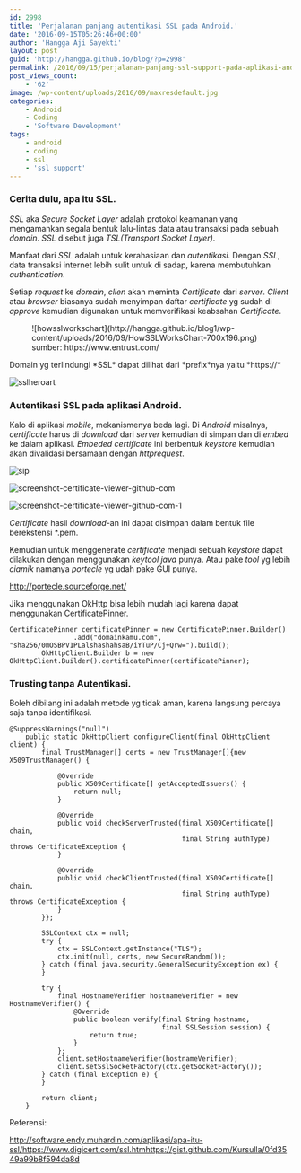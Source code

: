 ```yaml
---
id: 2998
title: 'Perjalanan panjang autentikasi SSL pada Android.'
date: '2016-09-15T05:26:46+00:00'
author: 'Hangga Aji Sayekti'
layout: post
guid: 'http://hangga.github.io/blog/?p=2998'
permalink: /2016/09/15/perjalanan-panjang-ssl-support-pada-aplikasi-android/
post_views_count:
    - '62'
image: /wp-content/uploads/2016/09/maxresdefault.jpg
categories:
    - Android
    - Coding
    - 'Software Development'
tags:
    - android
    - coding
    - ssl
    - 'ssl support'
---
```


### Cerita dulu, apa itu SSL.

*SSL* aka *Secure Socket Layer* adalah protokol keamanan yang mengamankan segala bentuk lalu-lintas data atau transaksi pada sebuah *domain*. *SSL* disebut juga *TSL(Transport Socket Layer)*.

Manfaat dari *SSL* adalah untuk kerahasiaan dan *autentikasi*. Dengan *SSL*, data transaksi internet lebih sulit untuk di sadap, karena membutuhkan *authentication*.

Setiap *request* ke *domain*, *clien* akan meminta *Certificate* dari *server*. *Client* atau *browser* biasanya sudah menyimpan daftar *certificate* yg sudah di *approve* kemudian digunakan untuk memverifikasi keabsahan *Certificate*.

<figure aria-describedby="caption-attachment-2999" class="wp-caption aligncenter" id="attachment_2999" style="width: 616px">![howsslworkschart](http://hangga.github.io/blog1/wp-content/uploads/2016/09/HowSSLWorksChart-700x196.png)<figcaption class="wp-caption-text" id="caption-attachment-2999">sumber: https://www.entrust.com/</figcaption></figure>Domain yg terlindungi *SSL* dapat dilihat dari *prefix*nya yaitu *https://*

![sslheroart](http://hangga.github.io/blog1/wp-content/uploads/2016/09/sslheroart-700x294.jpg)

### Autentikasi SSL pada aplikasi Android.

Kalo di aplikasi *mobile*, mekanismenya beda lagi. Di *Android* misalnya, *certificate* harus di *download* dari *server* kemudian di simpan dan di *embed* ke dalam aplikasi. *Embeded* *certificate* ini berbentuk *keystore* kemudian akan divalidasi bersamaan dengan *httprequest*.

![sip](http://hangga.github.io/blog1/wp-content/uploads/2016/09/sip.png)

![screenshot-certificate-viewer-github-com](http://hangga.github.io/blog1/wp-content/uploads/2016/09/Screenshot-Certificate-Viewer-.github.com_.png)

![screenshot-certificate-viewer-github-com-1](http://hangga.github.io/blog1/wp-content/uploads/2016/09/Screenshot-Certificate-Viewer-.github.com-1.png)

*Certificate* hasil *download*-an ini dapat disimpan dalam bentuk file berekstensi \*.pem.

Kemudian untuk menggenerate *certificate* menjadi sebuah *keystore* dapat dilakukan dengan menggunakan *keytool* *java* punya. Atau pake *tool* yg lebih *ciamik* namanya *portecle* yg udah pake GUI punya.

<http://portecle.sourceforge.net/>

Jika menggunakan OkHttp bisa lebih mudah lagi karena dapat menggunakan CertificatePinner.

```
CertificatePinner certificatePinner = new CertificatePinner.Builder()
                .add("domainkamu.com", "sha256/0mOSBPV1PLalshashahsaB/iYTuP/Cj+Qrw=").build();
        OkHttpClient.Builder b = new OkHttpClient.Builder().certificatePinner(certificatePinner);
```

### Trusting tanpa Autentikasi.

Boleh dibilang ini adalah metode yg tidak aman, karena langsung percaya saja tanpa identifikasi.

```
@SuppressWarnings("null")
    public static OkHttpClient configureClient(final OkHttpClient client) {
        final TrustManager[] certs = new TrustManager[]{new X509TrustManager() {

            @Override
            public X509Certificate[] getAcceptedIssuers() {
                return null;
            }

            @Override
            public void checkServerTrusted(final X509Certificate[] chain,
                                           final String authType) throws CertificateException {
            }

            @Override
            public void checkClientTrusted(final X509Certificate[] chain,
                                           final String authType) throws CertificateException {
            }
        }};

        SSLContext ctx = null;
        try {
            ctx = SSLContext.getInstance("TLS");
            ctx.init(null, certs, new SecureRandom());
        } catch (final java.security.GeneralSecurityException ex) {
        }

        try {
            final HostnameVerifier hostnameVerifier = new HostnameVerifier() {
                @Override
                public boolean verify(final String hostname,
                                      final SSLSession session) {
                    return true;
                }
            };
            client.setHostnameVerifier(hostnameVerifier);
            client.setSslSocketFactory(ctx.getSocketFactory());
        } catch (final Exception e) {
        }

        return client;
    }
```

Referensi:

http://software.endy.muhardin.com/aplikasi/apa-itu-ssl/https://www.digicert.com/ssl.htmhttps://gist.github.com/Kursulla/0fd3549a99b8f594da8d